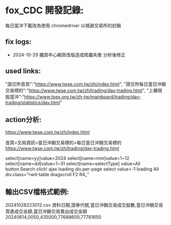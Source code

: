 # fox_CDC 開發記錄:

每日當沖下載改為使用 chromedriver 以規避交易所的封鎖

## fix logs:
* 2024-10-29 櫃買中心網頁改版造成爬蟲失敗 分析後修正

## used links:
"證交所首頁":"https://www.twse.com.tw/zh/index.html",
"證交所每日當日沖銷交易標的":"https://www.twse.com.tw/zh/trading/day-trading.html",
"上櫃現股當沖":"https://www.tpex.org.tw/zh-tw/mainboard/trading/day-trading/statistics/day.html"

## action分析:

https://www.twse.com.tw/zh/index.html

首頁>交易資訊>當日沖銷交易標的>每日當日沖銷交易標的
https://www.twse.com.tw/zh/trading/day-trading.html

select[name=yy]value=2024 select[name=mm]value=1~12 select[name=dd]value=1~31
select[name=selectType] value=All
button.Search click!
ajax loading
div.per-page select value=-1
loading All
div.class="rwd-table dragscroll F2 R4_" 

## 輸出CSV檔格式範例:
20241028223012.csv
資料日期,證券代號,當日沖銷交易成交股數,當日沖銷交易買進成交金額,當日沖銷交易賣出成交金額
20240614,0050,435000,77688600,77781650